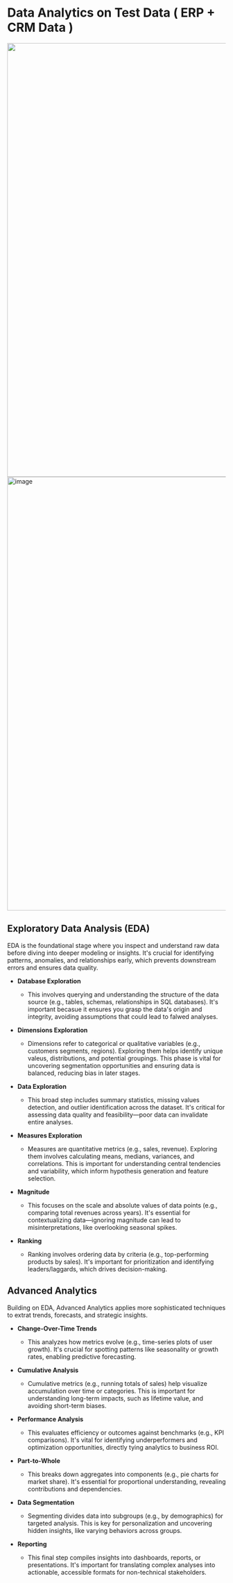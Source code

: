 # Data Analytics on Test Data ( ERP + CRM Data )

<img width="1600" height="1000" src="https://viewer.diagrams.net/index.html?tags=%7B%7D&lightbox=1&highlight=0000ff&edit=_blank&layers=1&nav=1&title=Data%20Analysis&dark=auto#R%3Cmxfile%3E%3Cdiagram%20name%3D%22Page-1%22%20id%3D%22q0bogqpEQRzqnJGDMoH7%22%3E7V1bk9o6Ev41VJ08DGVZvj6GueypraQ2O5Ot7D6d8oAHnBjMMSZz%2BfUr2RLYkgDZ4wuMRFI1IGxhq79uf%2BputUbwevnyjzRYL74mszAemcbsZQRvRqZpGa6F%2FuCW16IFWjZpmafRrGgD%2B4aH6C0kjQZp3UazcFM5MEuSOIvW1cZpslqF06zSFqRp8lw97CmJq7%2B6DuYh1%2FAwDWK%2B9Uc0yxZFq2cb%2B%2FY%2Fw2i%2BoL8MDPLNMqAHk4bNIpglz6UmeDuC12mSZMW75ct1GOPRo%2BNSnHd34NvdhaXhKpM54e%2BV63z9sphPPv9Mvhjb8OGnsbwCHrm630G8JbdMLjd7pWOQJtvVLMTdgBGcPC%2BiLHxYB1P87TMSO2pbZMuYfE26C9MsfDl4pWB3%2Fwg5YbIMs%2FQVHUJOgJBcFAHN7iKf9xLwHdK2KI2%2BSw8MiNTnu773A4PekLGpM07cKN1ES26gkIjX%2BG0WPOKmySYL0oxgGt0TnCCUZkG0ClMyWNMkjoP1JsoPv8mPWETx7Evwmmwz2hH9hLpLk1%2FhdRIn%2BPxZ%2BBRsY9z%2BhHolvwIc9Lkqr6cojuk5MR6rq1mQ%2FvpjZEIjf41MNCTw7m4CHecT6e308cX7T%2B0I3KzK23TMsc1JfIeCssSB3ZXEzdN6URH3PdbtySJJozcs5JjIswyB%2FPNztIyDFTIawYxpmiS5lTQ4SUerRZhGWNJZsiZHxOFTRt4%2BJlmWLMmHlIyNIUTXLE3W34N0HtJDyuBYJSsM2nUSrbJ8NO0J%2Bo%2FlbSBx2DdY8PYE7D%2Bj%2F%2FjwFMFlha4YARt3Gwab7DnciIApBZXD%2Bsfjhz5VePsgRIvVFVigPFjQrWZREN%2Bjh1WwmudmomQ9RcaVPNqCvRgPwSNBQ%2FsU5w%2BZRTSbhSuxhOuhKMdDmN7%2BDgtYgFYFa4oFW5KkyNAfEyTpbD%2FAtXsLYnS%2FqyBDGokM6YZDx%2B46mwPG0oBpFzAvVfF%2BdPzYGj%2Bd4AeYigDI0fTmYuiNOzS9cbW1aShYR01642nAtAsYxeiNr%2FHTCX6UoTfUfaz5zQXwGwCGJjiA9%2B9qgyMpWkMs2w9vYWo4iDVkpCCjGMkB2mvcEYKUoTmuBIRQN9F6Ex6ASQlFwWZdRNCfohccPayAYGRCx3Idzx1VI4So%2FSl%2FcQBD30BgQdsiPT2QS3qL5m%2FB%2FCqOclRJYeBEuNgh04VXKgc56TudsQneu38XoJE9SkBHFxUudpyJeXd3HuFiyzqDcDGo4ZHXE47uJxzW0RnH4AFjUMP%2Frp%2F9Ak1TcMKhvfBtQ0a1CYd2y3eEIGUmHKCGZ17TnKFpzuCBY6oW2uLUF62vJs0xtSu%2BbcgoRnMoYDSC2kaQMjTHrOGa1zRnaJozfPzY1PncTWVbqJqCPEencLcNGdV4jvYhd4QgdXgO71PW61o7C1Q60B0%2BUGnWcAJrats5tS008HwDlaZOxW4sWk9NZksxqyHTGmQUY7ZQ%2B4A7QpAyzBbWcAJrmjM0zRk8UAl1LnZT0RaapiDN0T7ftiGjGs3RLuCOEKQOzdF1PC6I5gwfqIQ6ibixyVG0lgfUWcNtQ0Y1nqN9yB0hSBmeY9dNyBJwmvcFKRvJ9Hh40KaP%2FiMLV8XRwc6Wrto1JrWaT3bOJ%2B3TyVH98kdbT1kby%2FJAEuOHN906TaltyCjGH209ae0IQerwR531dAm85rUKkOFojp6xNhatollP9DI0ZFqDjGI0x9FZTx0hSBma45ia5lwOzRFsa9YvzXF01lNT0RaapiDN0VlPbUNGNZqjXcgdIUgZmgMsT9Oas6U1Ihj2XF3T8rVJkZMlUSX1iMxuha3GSGOMKMZcgA00ZNqBjDJUxeEjCZNgg67VCZYYBavHzXo30iVcoRHPqhgK4miOJH8zDbHcUAOWSzQN4s%2FkiyXCRg68NNxEbyVcVUkE5gnBNks2RNAc8AicBAgr48OTxcfxHCjH3dVEoEveBebE7ZM90B8riezHn7f3t5cpI7myFxD6flHPvwWZWnRnE7qfO53hlSTq9ypR3rP%2BPQ1Wm6ck5YudXIRU0yQLsijBP54XYGlBap7B6CGtFFKm8UavYpPwZrezuwkZ5RZGkduMRFDBo9fNSFwJh51yW8TYrmjLkH7lIuEGO3dw28KCRv0OI59d%2BE9kdC%2Feql%2F5LZl1yO6WQ7t4B%2FN%2Bn8T4bD4tsarEAGOsDEkt605mddPnBM7Ws1t%2B4RhVzXAFEw%2Fx8guzs3HW2yuck6PbPe0b7dex7fFT04P40B4pgWqp5%2Bf2dFZZ25BRzO3tSUzDNYKaIEgZL7in91O4BF5zLssvPJ1k1lS0nqLbKXg6q6xtyKhGc%2FQ65Y4QpA7NqbFQWdOcoWnO4MsvPF1Zq7HFOVBo78NbGL0wuW3IKEZzaOKNRlDbCFKG5vi8S%2FnzfJ6G8zwUuuHgdBGRXClYnAgoQjaX0RUthYB9cgy%2FhvP2YiK3Ps3dpxtrAdlttTrLQ%2FG1h%2FOcqH8B%2BzOK3PrapdlYloq6NH3t0mwbMqpxfe3S7AhB6nB97dK8BF5zLpFbX7s0G4tWUZemr12abUNGMZqzW5WmIdQ2hJThOcCokSeric7QRGfw2C0wajhWtc0R6Zp6VAcYuuBi66BRjuxoT3JXGFKH7di6gN75kpszKKBHN0DQNuWkTVF1w4NdLF1jpDFGVOMudIsDDZn3QkYdqmLwYfC7aBXgE%2B%2FDzTbOOEipkm%2BG6Gw13cx2BXlQZq%2FEweBDztffb1HDH7m2LMNZhODySVmZsUVHvDPwZPEhXi2ysshAVWS2I5lt2KHI6taJEczd2s3qnAWbBa48lnfVwqDvivEc2RtZ9ITqLsMTUBjoCEGLk%2Bj6uDmmEa3Owt6JFtXrrrQl2ULtFJxfA70X%2B%2BXZm8OJWD2bH9WTh1szP4pu2w6A3jL5Ys2PYFLZs%2FlRPamvNfOjanTB1tbmUqxNG77od4YrobYujYIMpqLWxeSfT3cfoAZ5W3uBAJP1edq8itu9qjhdNf9xXZ5gd49HlrX37POEOiv6fB%2FLsH3P2DvRYmrW345kVU2QhrqMxuXZm3PxeULVM6NbE7SiFTcArOE11%2BbnvMzP4D5PqHq1jdYEbStqfhxtbS7F2gzv83S0z7ORYB1VfZ5QopRP8x1HpSRyItHSNsfsXuC8B0xUPhN291AXRcGdmFqeyug5f2%2BTrLCJWBU%2Boy9LO26n88c%2FjHy3bYP%2B%2BVT8xd%2BYeFln5btiM27aJ3o3x38B%2FXV0O8UFFO2cJC%2FCdd0RaHjT3GvNVQAlot%2FDahpgB801h9Y0Ko5z0TSoNe00aIbWNEsiPjGopvm03joNpAmmqT3rmchJP6CeWVrPTkBGsKqrZy2T2at%2BNfucpvm8YBoHm000rcoqxcQ23M1H8%2BH9QW4I4oFEc4rPq2hJQ9n4nHA2Dx%2FIT6Ap4CKZJ6sgvt23kuHGx9Ud7BOBbNqWhjG6ot%2FV7o%2FMAb5hYO1lycbRXdOpdrFJtuk0JGft5cR1ZDPrYWzLGdNHNu0ry2fdXF9ILMFr6TCC%2FYPXbPniaz50aezx6NIYyBVX0O5sxpLwtmlMymDSBozhaIpJy2M6agmQNhRf8MHrguLr6hiQMtNrDUgRIM2qvCCbzyINSNupCp5lUS0Bkr9gUMtC1j2e3ke3ALb58Ond%2Fb%2B%2BciC%2BCB5WSoq7AgY5gJ5T4rAjRKXyV05SIYS%2Bf3f3qR0iZzEwsWj5i5Ja9VzWpwciF75E2X%2Fxt2PLBOTz%2F%2FC5Y8PxyeebF3J6%2FuG19OFbmEboZvMUPeOAxZO1Z%2Bi2csNxbESM01WXO7R8ts9Nqf2Gts%2FxqrbPZZ%2FqB2xfe%2BZDgpBRu%2FAleAzjb0jPiVRpYGCyWQSzHHpG2eNviGxMCZKsucmDDxMaDVm%2BzNFUfzEOYzS7T%2FFx4%2BARx5Km2XizXRbQ%2Biu3RO3ovcsQLEeQGdPvnN%2FW3KShhrrMo9hjhSSrnz5DSmX1sy438bgLPs412ONd0AfXcHiu8XD75fb6%2B2WwjRK7GIhbeEb1ueEJ6mO4vdoYR8L%2Bl6QY40fAJJj%2BmueGhQ4fGqen%2FIUO%2BRlm2SshdVhQqGlvRL4keYSZjRRbnKX6uV2uqQ0i4jttlvKUCmoOk9841WJSMpCPcTL9xVlBk554F8X0NtFJpU%2FEWFCOg13R0WpODCgxAOIvRdZ1uk1%2FMxFxGVKU0eSMg6KUWPNseTy2aNt7TS7jVoCNKREN3pKOzI5MruuKL%2FjQdXHHO8eP9955vOX0YtIlOIbW%2F8H1fyit5lc3GYz7WlatAaCbbdKe3G4c4WAXk2Yu%2BfCVMSfQ0M3BE8z3nuBUT%2BhKtyVqQQwaZnU9JgeEbs8w2JTLEeWADBhmNT9UmLWDNa8shEy69d1gYVf6GD9brUOWmA39De3pcEUJIQOqna3Vri6G4NDpDq7ETBaz1rV40A4OSjXJerSLItWIKDAFf03qdC1HFGx%2BrNgZVItjZZ4eqyofP2GnygOKJgOO5Tqey%2FhYypOEKpSxmwVY0LZIT5Tlv0Xzt2B%2BFUfHJXQ6e7zABi%2Bg10o%2FJ8RhWp2Jo876WTT24VuCO5ysS2GXXXspFnNaauih8rA3MJXwm8euAqn6yO7yV%2BEjK95L%2B8gayci0xzw5FIkJ%2BPTADgQlEYlrrDcDjS%2FpB4Kx51btlG2OPW7ITbDLYKpwA3cM%2FPLL6UwGdQpsqqYstB9nDJmkCmNscbJEAqYldSqGbif3DqQnk2S%2Fd9mQh%2FOJgBYd9Fn4FGxz3lZZdoQ%2FfAsyvFYHtaBbMzxhLGzUhjOmy4wbxkMIDJthCLLOGLanK5NN3uk67uzxjP8%2BxCsGD%2BuyoDwQfH99oEMIYhey7XF33G6XY0eG4fvWzSfpWFPxvqVYE2RF7I55ii6sgA9YWLWn%2Fp4E8dSLZ0d9bWlG1PAg6YK8Y6DnPRM8vfdmc%2BGaJ59WH3PNrKd6SZkOQKPapmdejaIyGkO1MKTOLmhejeIymu4MTnfc4emORDqGtjrHlE1FulNjzwcNGjnQKEd3VN%2F6oTsMqUN3aMBS052LoDu7vRGH4zu%2B6vvtvUO6hbYpyHf8Gk5kDRo50KjGd3ztV%2B4KQwrxHZGf%2BUTaIv7iqkjqw6mLwFu%2F5NIwmuQz2qB4n2%2BlhN%2BYtn0gpZEu1DPG4%2FHB7MaieRb9ZpvO7naKGgcSN4OaBfdzCbf448%2Fb%2B9tG93jAjq2SDNsSklFqSqQnSRmJE2FoJlH0al%2BPrkw7TYFK7xo74J28n%2B3f25D0fHEJvi2Iic1RBZIrUzucGsisXhGtfq%2BsAmtlUfw%2BafqMk4OYsiVNU4NYfWX76TgxCFlGCWL2K8ymCyKYZJvhBOHrgnKN%2BLXdIxOif3f4IibzNJhF4f47gY5V03O8a0uQuSdU1Erhi5M1M8TVL47VyyhrvUk%2Fk0HBP8mtFRHRQLa8RvC8scbJOlxtwiCdLv7CN%2FGYBCliTB2Zf1GQBXhjX5CI2FkCvGnw9P%2BG3rmyzwDoW2PLr4rLFPmIQJ8PgnzNTi2LIKsIB2rWlOQsFEbMqDQHgvfq%2FLHkQuB5N5w1YnX6bZuG42myXG9xh%2B8HhmPDMa2CtdNjgasAGGAMRXoMuKqXLcKDj7HnE%2B9gq6wi7%2BqT7YQlqF%2Fcq6PXNHjCvU6eMTqNx0hdQTErLq6AYMdWv19BadrdiHbX5tmcjrI9dc606y3FaK282LmL1DZPSUa6lI01tIwpUyvJ%2BHaFGK4TLDH1WD1u1mKv2H822DZLuZdUMdZsASAhBRK5pjvb6BkxcYEK13NnmtSdybofbwJEo4JN%2BKGWwrcAA06nfQERto6YpxowQB%2FTBEtlbxQww%2F%2BazEJ8xP8B%3C%2Fdiagram%3E%3C%2Fmxfile%3E#%7B%22pageId%22%3A%22q0bogqpEQRzqnJGDMoH7%22%7D" />

<img width="1600" height="1000" alt="image" src="https://github.com/user-attachments/assets/ffc7daa2-4d69-47f2-a4c1-53b125f00a57" />

## Exploratory Data Analysis (EDA)

EDA is the foundational stage where you inspect and understand raw data before diving into deeper modeling or insights. It's crucial for identifying patterns, anomalies, and relationships early, which prevents downstream errors and ensures data quality.

  - **Database Exploration**

    - This involves querying and understanding the structure of the data source (e.g., tables, schemas, relationships in SQL databases). It's important becasue it ensures you grasp the data's origin and integrity, avoiding assumptions that could lead to falwed analyses.
  
  - **Dimensions Exploration**

    - Dimensions refer to categorical or qualitative variables (e.g., customers segments, regions). Exploring them helps identify unique valeus, distributions, and potential groupings. This phase is vital for uncovering segmentation opportunities and ensuring data is balanced, reducing bias in later stages.
   
  - **Data Exploration**

    - This broad step includes summary statistics, missing values detection, and outlier identification across the dataset. It's critical for assessing data quality and feasibility—poor data can invalidate entire analyses.
   
  - **Measures Exploration**

    - Measures are quantitative metrics (e.g., sales, revenue). Exploring them involves calculating means, medians, variances, and correlations. This is important for understanding central tendencies and variability, which inform hypothesis generation and feature selection.
   
  - **Magnitude**

    - This focuses on the scale and absolute values of data points (e.g., comparing total revenues across years). It's essential for contextualizing data—ignoring magnitude can lead to misinterpretations, like overlooking seasonal spikes.
  
  - **Ranking**

    - Ranking involves ordering data by criteria (e.g., top-performing products by sales). It's important for prioritization and identifying leaders/laggards, which drives decision-making.
   

## Advanced Analytics

Building on EDA, Advanced Analytics applies more sophisticated techniques to extrat trends, forecasts, and strategic insights.

  - **Change-Over-Time Trends**

    - This analyzes how metrics evolve (e.g., time-series plots of user growth). It's crucial for spotting patterns like seasonality or growth rates, enabling predictive forecasting.
  
  - **Cumulative Analysis**

    - Cumulative metrics (e.g., running totals of sales) help visualize accumulation over time or categories. This is important for understanding long-term impacts, such as lifetime value, and avoiding short-term biases.
  
  - **Performance Analysis**

    - This evaluates efficiency or outcomes against benchmarks (e.g., KPI comparisons). It's vital for identifying underperformers and optimization opportunities, directly tying analytics to business ROI.
   
  - **Part-to-Whole**

    - This breaks down aggregates into components (e.g., pie charts for market share). It's essential for proportional understanding, revealing contributions and dependencies.
    
  - **Data Segmentation**

    - Segmenting divides data into subgroups (e.g., by demographics) for targeted analysis. This is key for personalization and uncovering hidden insights, like varying behaviors across groups.
  
  - **Reporting**

    - This final step compiles insights into dashboards, reports, or presentations. It's important for translating complex analyses into actionable, accessible formats for non-technical stakeholders.
